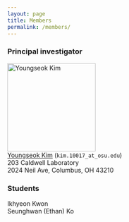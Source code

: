 ```yaml
---
layout: page
title: Members
permalink: /members/
---
```


### Principal investigator

<img src="youngseok_kim.png" width="200" aspect_ratio="1" alt='Youngseok Kim'> <br>
[Youngseok Kim](https://ece.osu.edu/people/kim.10017) (`kim.10017_at_osu.edu`) <br>
203 Caldwell Laboratory <br>
2024 Neil Ave, Columbus, OH 43210

### Students
Ikhyeon Kwon <br>
Seunghwan (Ethan) Ko <br>
